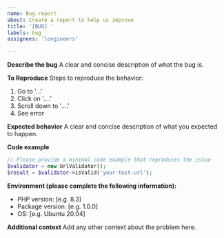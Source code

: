 ```yaml
---
name: Bug report
about: Create a report to help us improve
title: '[BUG] '
labels: bug
assignees: 'longineers'

---
```


**Describe the bug**
A clear and concise description of what the bug is.

**To Reproduce**
Steps to reproduce the behavior:
1. Go to '...'
2. Click on '....'
3. Scroll down to '....'
4. See error

**Expected behavior**
A clear and concise description of what you expected to happen.

**Code example**
```php
// Please provide a minimal code example that reproduces the issue
$validator = new UrlValidator();
$result = $validator->isValid('your-test-url');
```

**Environment (please complete the following information):**
- PHP version: [e.g. 8.3]
- Package version: [e.g. 1.0.0]
- OS: [e.g. Ubuntu 20.04]

**Additional context**
Add any other context about the problem here.
